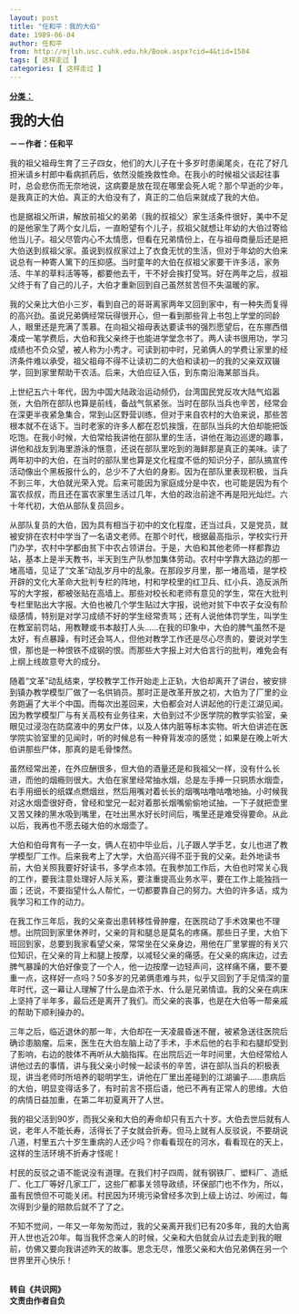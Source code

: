 ```yaml
---
layout: post
title: "任和平：我的大伯"
date: 1989-06-04
author: 任和平
from: http://mjlsh.usc.cuhk.edu.hk/Book.aspx?cid=4&tid=1504
tags: [ 这样走过 ]
categories: [ 这样走过 ]
---
```


<div style="margin: 15px 10px 10px 0px;">
 <div>
  <span id="ctl00_ContentPlaceHolder1_chapter1_SubjectLabel" style="font-weight:bold;text-decoration:underline;">
   分类：
  </span>
 </div>
 <p>
  <strong>
   <font size="5">
    我的大伯
   </font>
  </strong>
 </p>
 <p>
  <strong>
   －－作者：任和平
  </strong>
 </p>
 <p>
  我的祖父祖母生育了三子四女，他们的大儿子在十多岁时患阑尾炎，在花了好几担米请乡村郎中看病抓药后，依然没能挽救性命。在我小的时候祖父谈起往事时，总会悲伤而无奈地说，这病要是放在现在哪里会死人呢？那个早逝的少年，是我真正的大伯。真正的大伯没有了，真正的二伯后来就成了我的大伯。
 </p>
 <p>
  也是据祖父所讲，解放前祖父的弟弟（我的叔祖父）家生活条件很好，美中不足的是他家生了两个女儿后，一直盼望有个儿子，叔祖父就想让年幼的大伯过寄给他当儿子。祖父尽管内心不太情愿，但看在兄弟情份上，在与祖母商量后还是把大伯送到叔祖父家。虽说到叔叔家过上了衣食无忧的生活，但对于年幼的大伯来说总有一种寄人篱下的压抑感。当时童年的大伯在叔祖父家要干许多活，家务活、牛羊的草料活等等，都要他去干，干不好会挨打受骂。好在两年之后，叔祖父终于有了自己的儿子，大伯才重新回到自己虽然贫苦但不失温暖的家。
 </p>
 <p>
  我的父亲比大伯小三岁，看到自己的哥哥离家两年又回到家中，有一种失而复得的高兴劲。虽说兄弟俩经常玩得很开心，但一看到那些背上书包上学堂的同龄人，眼里还是充满了羡慕。在向祖父祖母表达要读书的强烈愿望后，在东挪西借凑成一笔学费后，大伯和我父亲终于也能进学堂念书了。两人读书很用功，学习成绩也不负众望，被人称为小秀才。可读到初中时，兄弟俩人的学费让家里的经济条件难以承受，祖父祖母不得不让读初二的大伯和读初一的我的父亲双双辍学，回到家里帮助干农活。后来，大伯应征入伍，到东南沿海某部当兵。
 </p>
 <p>
  上世纪五六十年代，因为中国大陆政治运动频仍，台湾国民党反攻大陆气焰嚣张，大伯所在部队也算是前线，备战气氛紧张。当时在部队当兵也辛苦，经常会在深更半夜紧急集合，常到山区野营训练，但对于来自农村的大伯来说，那些苦根本就不在话下。当时老家的许多人都在忍饥挨饿，在部队当兵的大伯却能把饭吃饱。在我小时候，大伯常给我讲他在部队里的生活，讲他在海边巡逻的趣事，讲他和战友到海里游泳的惬意，还说在部队里吃到的海鲜那是真正的美味。读了两年初中的大伯，在当时的部队里也算是文化程度不低的知识分子，部队搞宣传活动像出个黑板报什么的，总少不了大伯的身影。因为在部队里表现积极，当兵不到三年，大伯就光荣入党。后来可能因为家庭成分是中农，也可能是因为有个富农叔叔，而且还在富农家里生活过几年，大伯的政治前途不再是阳光灿烂。六十年代初，大伯从部队复员回乡。
 </p>
 <p>
  从部队复员的大伯，因为具有相当于初中的文化程度，还当过兵，又是党员，就被安排在农村中学当了一名语文老师。在那个时代，根据最高指示，学校实行开门办学，农村中学都由贫下中农占领讲台。于是，大伯和其他老师一样都靠边站，基本上是半天教书，半天到生产队参加集体劳动。农村中学靠大路边的那一堵高墙，见证了“文革”动乱岁月中的乱象。在那段岁月里，那一堵高墙，是学校开辟的文化大革命大批判专栏的阵地，村和学校里的红卫兵、红小兵、造反派所写的大字报，都被张贴在高墙上。那些对校长和老师有意见的学生，常在大批判专栏里贴出大字报。大伯也被几个学生贴过大字报，说他对贫下中农子女没有阶级感情，特别是对学习成绩不好的学生经常责骂；还有人说他体罚学生，叫学生在教室前罚站，用教鞭或书本敲打人头……在我的印象中，大伯的脾气虽然不是太好，有点暴躁，有时还会骂人，但他对教学工作还是尽心尽责的，要说对学生恨，那也是一种恨铁不成钢的恨。而那些大字报上对大伯言行的批判，难免会有上纲上线故意夸大的成分。
 </p>
 <p>
  随着“文革”动乱结束，学校教学工作开始走上正轨，大伯却离开了讲台，被安排到镇办教学模型厂做了一名供销员。那时正是改革开放之初，大伯为了厂里的业务跑遍了大半个中国。而每次出差回来，大伯都会对人讲起他的行走江湖见闻。因为教学模型厂与有关高校有业务往来，大伯到过不少医学院的教学实验室，亲眼见过浸泡在防腐液中的男女尸体，以及人体内脏等标本实物。听大伯讲述在医学院实验室里的见闻时，听的时候总有一种脊背发凉的感觉；如果是在晚上听大伯讲那些尸体，那真的是毛骨悚然。
 </p>
 <p>
  虽然经常出差，在外应酬很多，但大伯的酒量还是和我祖父一样，没有什么长进，而他的烟瘾则很大。大伯在家里经常抽水烟，总是左手捧一只铜质水烟壶，右手用细长的纸媒点燃烟丝，然后用嘴对着长长的烟嘴咕噜咕噜地抽。小时候我对这水烟壶很好奇，曾经和堂兄一起对着那长烟嘴偷偷地试抽，一下子就把壶里又苦又辣的黑水吸到嘴里，在吐出黑水好长时间后，嘴里还是难受得要命。从此以后，我再也不愿去碰大伯的水烟壶了。
 </p>
 <p>
  大伯和伯母育有一子一女，俩人在初中毕业后，儿子跟人学手艺，女儿也进了教学模型厂工作。后来我考上了大学，大伯高兴得不亚于我的父亲。赴外地读书前，大伯关照我要好好读书，多学点本领。在我参加工作后，大伯也时常关心我的工作，要我注意处理好人际关系，要注重提高业务水平，要在工作上能独挡一面；还说，不要指望什么人帮忙，一切都要靠自己的努力。大伯的许多话，成为我学习和工作的动力。
 </p>
 <p>
  在我工作三年后，我的父亲查出患转移性骨肿瘤，在医院动了手术效果也不理想。出院回到家里休养时，父亲的背和腿总是莫名的疼痛。那些日子里，大伯下班回到家，总要到我家看望父亲，常常坐在父亲身边，用他在厂里掌握的有关穴位知识，在父亲的背上和腿上按摩，以减轻父亲的痛感。在父亲的病床边，过去脾气暴躁的大伯好像变了一个人，他一边按摩一边轻声问，这样痛不痛，要不要重一点，这样好一点吗？50多岁的兄弟俩患难与共，似乎又回到了手足情深的童年时代，这一幕让人理解了什么是血浓于水、什么是兄弟情谊。我的父亲在病床上坚持了半年多，最后还是离开了我们。而父亲的丧事，也是在大伯等一帮亲戚的帮助下顺利操办的。
 </p>
 <p>
  三年之后，临近退休的那一年，大伯却在一天凌晨昏迷不醒，被紧急送往医院后确诊患脑瘤。后来，医生在大伯左脑上动了手术，手术后他的右手和右腿却受到了影响，右边的肢体不再听从大脑指挥。在出院后近一年时间里，大伯经常给人讲他过去的事情，讲与我父亲小时候一起读书的辛苦，讲在部队当兵的积极表现，讲当老师时所培养的聪明学生，讲他在厂里出差碰到的江湖骗子……患病后的大伯，明显变得话多了，有时前言不搭后语，他已不再有正常人的思维。大伯的病情日益加重，在第二年初夏离开了人世。
 </p>
 <p>
  我的祖父活到90岁，而我父亲和大伯的寿命却只有五六十岁。大伯去世后就有人说，老年人不能长寿，活得长了子女就会折寿。但马上就有人反驳说，不要胡说八道，村里五六十岁生重病的人还少吗？你看看现在的河水，看看现在的天上，这样的生活环境不折寿才怪呢！
 </p>
 <p>
  村民的反驳之语不能说没有道理。在我们村子四周，就有钢铁厂、塑料厂、造纸厂、化工厂等好几家工厂，这些厂都事关领导政绩，环保部门也不作为，所以，虽有民愤但不可能关闭。村民因为环境污染曾经多次到上级上访过、吵闹过，每次得到少量的赔款后就不了了之。
 </p>
 <p>
  不知不觉间，一年又一年匆匆而过，我的父亲离开我们已有20多年，我的大伯离开人世也近20年。每当我怀念亲人的时候，父亲和大伯就会从过去走到我的眼前，仿佛又要向我讲述昨天的故事。思念无尽，惟愿父亲和大伯兄弟俩在另一个世界里开心快乐！
 </p>
 <p>
  <br/>
  <strong>
   转自《共识网》
   <br/>
   文责由作者自负
  </strong>
 </p>
</div>

